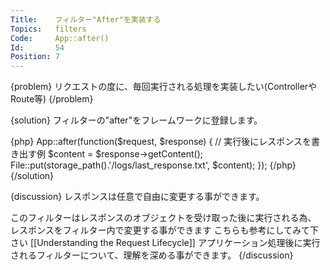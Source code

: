 ```yaml
---
Title:    フィルター"After"を実装する
Topics:   filters
Code:     App::after()
Id:       54
Position: 7
---
```


{problem}
リクエストの度に、毎回実行される処理を実装したい(ControllerやRoute等)
{/problem}

{solution}
フィルターの"after"をフレームワークに登録します。

{php}
App::after(function($request, $response)
{
    // 実行後にレスポンスを書き出す例
    $content = $response->getContent();
    File::put(storage_path().'/logs/last_response.txt', $content);
});
{/php}
{/solution}

{discussion}
レスポンスは任意で自由に変更する事ができます。

このフィルターはレスポンスのオブジェクトを受け取った後に実行される為、
レスポンスをフィルター内で変更する事ができます
こちらも参考にしてみて下さい [[Understanding the Request Lifecycle]]
アプリケーション処理後に実行されるフィルターについて、理解を深める事ができます。
{/discussion}
